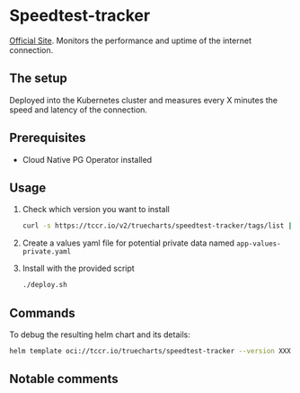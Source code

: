 # Speedtest-tracker

[Official Site](https://github.com/alexjustesen/speedtest-tracker). Monitors the performance and uptime of the internet connection.

## The setup

Deployed into the Kubernetes cluster and measures every X minutes the speed and latency of the connection.

## Prerequisites

- Cloud Native PG Operator installed

## Usage

1. Check which version you want to install

    ```bash
    curl -s https://tccr.io/v2/truecharts/speedtest-tracker/tags/list | jq
    ```

2. Create a values yaml file for potential private data named `app-values-private.yaml`

3. Install with the provided script

    ```bash
    ./deploy.sh
    ```

## Commands

To debug the resulting helm chart and its details:

```bash
helm template oci://tccr.io/truecharts/speedtest-tracker --version XXX --values app-values.yaml --values app-values-private.yaml | less
```

## Notable comments
